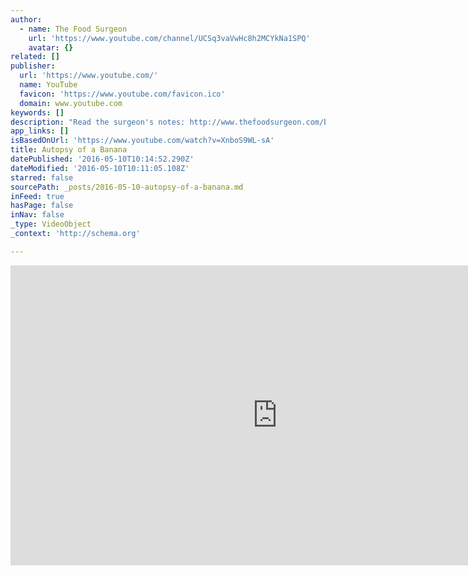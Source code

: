 ```yaml
---
author:
  - name: The Food Surgeon
    url: 'https://www.youtube.com/channel/UCSq3vaVwHc8h2MCYkNa1SPQ'
    avatar: {}
related: []
publisher:
  url: 'https://www.youtube.com/'
  name: YouTube
  favicon: 'https://www.youtube.com/favicon.ico'
  domain: www.youtube.com
keywords: []
description: "Read the surgeon's notes: http://www.thefoodsurgeon.com/blog/2016/4/21/autopsy Support me on Patreon: https://patreon.com/TheFoodSurgeon Website: http://TheFoodSurgeon.com Facebook: https://facebook.com/i.am.the.food.surgeon Instagram: The_Food_Surgeon Twitter: https://twitter.com/_TheFoodSurgeon Special thanks to: Daniel Wells [ your name here? ] https://www.patreon.com/TheFoodSurgeon"
app_links: []
isBasedOnUrl: 'https://www.youtube.com/watch?v=XnboS9WL-sA'
title: Autopsy of a Banana
datePublished: '2016-05-10T10:14:52.290Z'
dateModified: '2016-05-10T10:11:05.108Z'
starred: false
sourcePath: _posts/2016-05-10-autopsy-of-a-banana.md
inFeed: true
hasPage: false
inNav: false
_type: VideoObject
_context: 'http://schema.org'

---
```

<iframe src="https://cdn.embedly.com/widgets/media.html?src=https%3A%2F%2Fwww.youtube.com%2Fembed%2FXnboS9WL-sA%3Ffeature%3Doembed&amp;url=https%3A%2F%2Fwww.youtube.com%2Fwatch%3Fv%3DXnboS9WL-sA&amp;image=https%3A%2F%2Fi.ytimg.com%2Fvi%2FXnboS9WL-sA%2Fhqdefault.jpg&amp;key=b7d04c9b404c499eba89ee7072e1c4f7&amp;type=text%2Fhtml&amp;schema=youtube" width="854" height="480" scrolling="no" frameborder="0" allowfullscreen="" style=""></iframe>